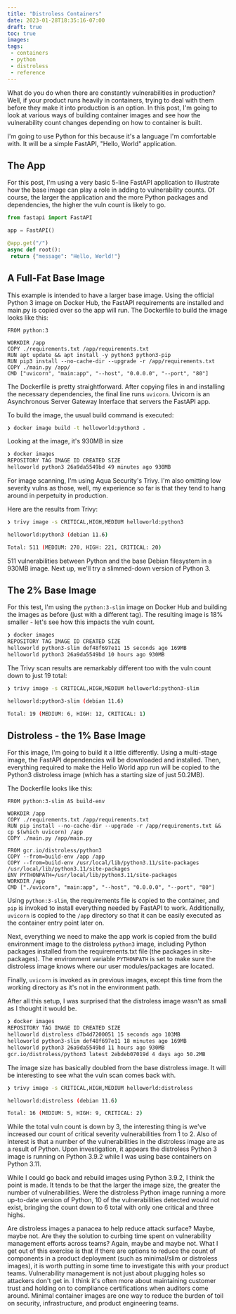 ```yaml
---
title: "Distroless Containers"
date: 2023-01-28T18:35:16-07:00
draft: true
toc: true
images:
tags:
 - containers
 - python
 - distroless
 - reference
---
```


What do you do when there are constantly vulnerabilities in production? Well, if your product runs heavily in containers, trying to deal with them before they make it into production is an option. In this post, I'm going to look at various ways of building container images and see how the vulnerability count changes depending on how to container is built.

I'm going to use Python for this because it's a language I'm comfortable with. It will be a simple FastAPI, "Hello, World" application.

## The App
For this post, I'm using a very basic 5-line FastAPI application to illustrate how the base image can play a role in adding to vulnerability counts. Of course, the larger the application and the more Python packages and dependencies, the higher the vuln count is likely to go.

```python
from fastapi import FastAPI

app = FastAPI()

@app.get("/")
async def root():
 return {"message": "Hello, World!"}
```

## A Full-Fat Base Image
This example is intended to have a larger base image. Using the official Python 3 image on Docker Hub, the FastAPI requirements are installed and main.py is copied over so the app will run. The Dockerfile to build the image looks like this:

```docker
FROM python:3

WORKDIR /app
COPY ./requirements.txt /app/requirements.txt
RUN apt update && apt install -y python3 python3-pip 
RUN pip3 install --no-cache-dir --upgrade -r /app/requirements.txt
COPY ./main.py /app/
CMD ["uvicorn", "main:app", "--host", "0.0.0.0", "--port", "80"]

```

The Dockerfile is pretty straightforward. After copying files in and installing the necessary dependencies, the final line runs `uvicorn`. Uvicorn is an Asynchronous Server Gateway Interface that servers the FastAPI app.

To build the image, the usual build command is executed:

```bash
❯ docker image build -t helloworld:python3 .
```

Looking at the image, it's 930MB in size

```bash
❯ docker images
REPOSITORY TAG IMAGE ID CREATED SIZE
helloworld python3 26a9da5549bd 49 minutes ago 930MB
```

For image scanning, I'm using Aqua Security's Trivy. I'm also omitting low severity vulns as those, well, my experience so far is that they tend to hang around in perpetuity in production.

Here are the results from Trivy:

```bash
❯ trivy image -s CRITICAL,HIGH,MEDIUM helloworld:python3

helloworld:python3 (debian 11.6)

Total: 511 (MEDIUM: 270, HIGH: 221, CRITICAL: 20)
```
511 vulnerabilities between Python and the base Debian filesystem in a 930MB image. Next up, we'll try a slimmed-down version of Python 3.

## The 2% Base Image
For this test, I'm using the `python:3-slim` image on Docker Hub and building the images as before (just with a different tag). The resulting image is 18% smaller - let's see how this impacts the vuln count.

```bash
❯ docker images
REPOSITORY TAG IMAGE ID CREATED SIZE
helloworld python3-slim def48f697e11 15 seconds ago 169MB
helloworld python3 26a9da5549bd 10 hours ago 930MB
```

The Trivy scan results are remarkably different too with the vuln count down to just 19 total:

```bash
❯ trivy image -s CRITICAL,HIGH,MEDIUM helloworld:python3-slim

helloworld:python3-slim (debian 11.6)

Total: 19 (MEDIUM: 6, HIGH: 12, CRITICAL: 1)
```

## Distroless - the 1% Base Image
For this image, I'm going to build it a little differently. Using a multi-stage image, the FastAPI dependencies will be downloaded and installed. Then, everything required to make the Hello World app run will be copied to the Python3 distroless image (which has a starting size of just 50.2MB).

The Dockerfile looks like this:

```docker
FROM python:3-slim AS build-env

WORKDIR /app
COPY ./requirements.txt /app/requirements.txt
RUN pip install --no-cache-dir --upgrade -r /app/requirements.txt && cp $(which uvicorn) /app
COPY ./main.py /app/main.py

FROM gcr.io/distroless/python3
COPY --from=build-env /app /app
COPY --from=build-env /usr/local/lib/python3.11/site-packages /usr/local/lib/python3.11/site-packages
ENV PYTHONPATH=/usr/local/lib/python3.11/site-packages
WORKDIR /app
CMD ["./uvicorn", "main:app", "--host", "0.0.0.0", "--port", "80"]
```

Using `python:3-slim`, the requirements file is copied to the container, and `pip` is invoked to install everything needed by FastAPI to work. Additionally, `uvicorn` is copied to the `/app` directory so that it can be easily executed as the container entry point later on.

Next, everything we need to make the app work is copied from the build environment image to the distroless `python3` image, including Python packages installed from the requirements.txt file (the packages in site-packages). The environment variable `PYTHONPATH` is set to make sure the distroless image knows where our user modules/packages are located.

Finally, `uvicorn` is invoked as in previous images, except this time from the working directory as it's not in the environment path.

After all this setup, I was surprised that the distroless image wasn't as small as I thought it would be. 

```bash
❯ docker images
REPOSITORY TAG IMAGE ID CREATED SIZE
helloworld distroless d7b4d7200051 15 seconds ago 103MB
helloworld python3-slim def48f697e11 18 minutes ago 169MB
helloworld python3 26a9da5549bd 11 hours ago 930MB
gcr.io/distroless/python3 latest 2ebdeb07019d 4 days ago 50.2MB
```

The image size has basically doubled from the base distroless image. It will be interesting to see what the vuln scan comes back with.

```bash
❯ trivy image -s CRITICAL,HIGH,MEDIUM helloworld:distroless

helloworld:distroless (debian 11.6)

Total: 16 (MEDIUM: 5, HIGH: 9, CRITICAL: 2)
```

While the total vuln count is down by 3, the interesting thing is we've increased our count of critical severity vulnerabilities from 1 to 2. Also of interest is that a number of the vulnerabilities in the distroless image are as a result of Python. Upon investigation, it appears the distroless Python 3 image is running on Python 3.9.2 while I was using base containers on Python 3.11.

While I could go back and rebuild images using Python 3.9.2, I think the point is made. It tends to be that the larger the image size, the greater the number of vulnerabilities. Were the distroless Python image running a more up-to-date version of Python, 10 of the vulnerabilities detected would not exist, bringing the count down to 6 total with only one critical and three highs.

Are distroless images a panacea to help reduce attack surface? Maybe, maybe not. Are they the solution to curbing time spent on vulnerability management efforts across teams? Again, maybe and maybe not. What I get out of this exercise is that if there are options to reduce the count of components in a product deployment (such as minimal/slim or distroless images), it is worth putting in some time to investigate this with your product teams. Vulnerability management is not just about plugging holes so attackers don't get in. I think it's often more about maintaining customer trust and holding on to compliance certifications when auditors come around. Minimal container images are one way to reduce the burden of toil on security, infrastructure, and product engineering teams.